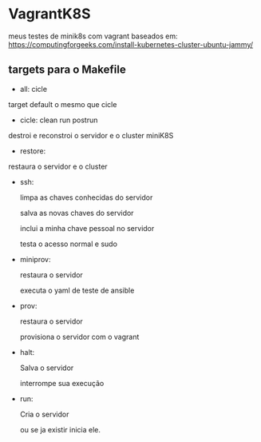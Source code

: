 # VagrantK8S
meus testes de minik8s com vagrant
baseados em:
https://computingforgeeks.com/install-kubernetes-cluster-ubuntu-jammy/

## targets para o Makefile
- all: cicle

 target default o mesmo que cicle

- cicle: clean run postrun

 destroi e reconstroi o servidor e o cluster miniK8S

- restore:

 restaura o servidor e o cluster 

- ssh:

  limpa as chaves conhecidas do servidor

  salva as novas chaves do servidor

  inclui a minha chave pessoal no servidor

  testa o acesso normal e sudo

- miniprov:

  restaura o servidor
 
  executa o yaml de teste de ansible

- prov:

  restaura o servidor

  provisiona o servidor com o vagrant

- halt:

  Salva o servidor

  interrompe sua execução

- run:

  Cria o servidor

  ou se ja existir inicia ele.



